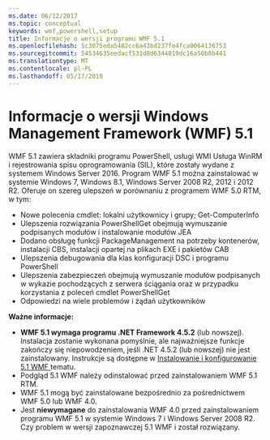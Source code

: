 ```yaml
---
ms.date: 06/12/2017
ms.topic: conceptual
keywords: wmf,powershell,setup
title: Informacje o wersji programu WMF 5.1
ms.openlocfilehash: 5c3075eda5482cc6a43bd237fe4fca0064136753
ms.sourcegitcommit: 54534635eedacf531d8d6344019dc16a50b8b441
ms.translationtype: MT
ms.contentlocale: pl-PL
ms.lasthandoff: 05/17/2018
---
```

# <a name="windows-management-framework-wmf-51-release-notes"></a>Informacje o wersji Windows Management Framework (WMF) 5.1 #

WMF 5.1 zawiera składniki programu PowerShell, usługi WMI Usługa WinRM i rejestrowania spisu oprogramowania (SIL), które zostały wydane z systemem Windows Server 2016.
Program WMF 5.1 można zainstalować w systemie Windows 7, Windows 8.1, Windows Server 2008 R2, 2012 i 2012 R2. Oferuje on szereg ulepszeń w porównaniu z programem WMF 5.0 RTM, w tym:

- Nowe polecenia cmdlet: lokalni użytkownicy i grupy; Get-ComputerInfo
- Ulepszenia rozwiązania PowerShellGet obejmują wymuszanie podpisanych modułów i instalowanie modułów JEA
- Dodano obsługę funkcji PackageManagement na potrzeby kontenerów, instalacji CBS, instalacji opartej na plikach EXE i pakietów CAB
- Ulepszenia debugowania dla klas konfiguracji DSC i programu PowerShell
- Ulepszenia zabezpieczeń obejmują wymuszanie modułów podpisanych w wykazie pochodzących z serwera ściągania oraz w przypadku korzystania z poleceń cmdlet PowerShellGet
- Odpowiedzi na wiele problemów i żądań użytkowników

**Ważne informacje:**

- **WMF 5.1 wymaga programu .NET Framework 4.5.2** (lub nowszej). Instalacja zostanie wykonana pomyślnie, ale najważniejsze funkcje zakończy się niepowodzeniem, jeśli .NET 4.5.2 (lub nowszej) nie jest zainstalowany. Instrukcje są dostępne w [Instalowanie i konfigurowanie 5.1 WMF ](https://msdn.microsoft.com/powershell/wmf/5.1/install-configure) tematu.
- Podgląd 5.1 WMF należy odinstalować przed zainstalowaniem WMF 5.1 RTM.
- WMF 5.1 mogą być zainstalowane bezpośrednio za pośrednictwem WMF 5.0 lub WMF 4.0.
- Jest __niewymagane__ do zainstalowania WMF 4.0 przed zainstalowaniem programu WMF 5.1 w systemie Windows 7 i Windows Server 2008 R2. Czy problem w wersji zapoznawczej 5.1 WMF i został rozwiązany.
